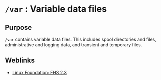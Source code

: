# `/var` : Variable data files

## Purpose

`/var` contains variable data files. This includes spool directories and files, administrative and logging data, and
transient and temporary files.

## Weblinks

* [Linux Foundation: FHS 2.3](http://refspecs.linuxfoundation.org/FHS_2.3/fhs-2.3.html#THEVARHIERARCHY)